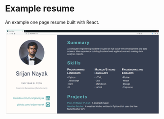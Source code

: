 # Example resume

An example one page resume built with React.

![Resume screenshot](screenshots/resume-screenshot.png)

